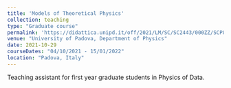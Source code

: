 ```yaml
---
title: 'Models of Theoretical Physics'
collection: teaching
type: "Graduate course"
permalink: 'https://didattica.unipd.it/off/2021/LM/SC/SC2443/000ZZ/SCP8083597/N0'
venue: "University of Padova, Department of Physics"
date: 2021-10-29
courseDates: "04/10/2021 - 15/01/2022"
location: "Padova, Italy"
---
```

Teaching assistant for first year graduate students in Physics of Data.
